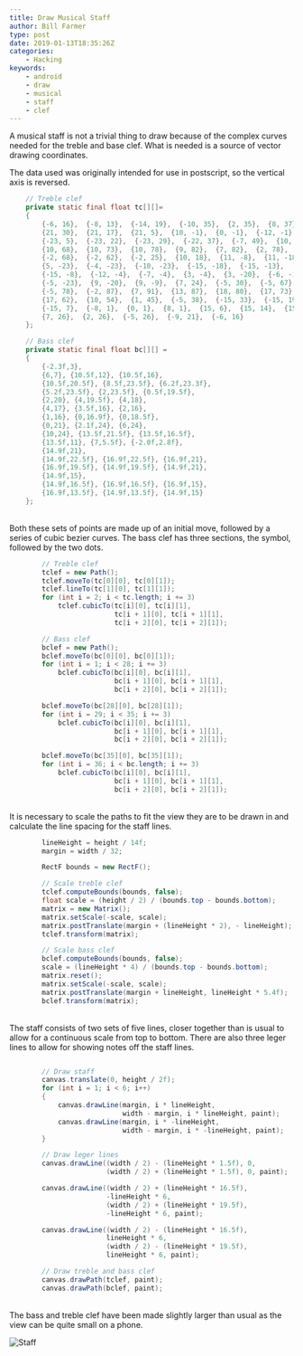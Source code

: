 ```yaml
---
title: Draw Musical Staff
author: Bill Farmer
type: post
date: 2019-01-13T18:35:26Z
categories:
    - Hacking
keywords:
    - android
    - draw
    - musical
    - staff
    - clef
---
```


A musical staff is not a trivial thing to draw because of the complex
curves needed for the treble and base clef. What is needed is a source
of vector drawing coordinates.

The data used was originally intended for use in postscript, so the
vertical axis is reversed.

```java
    // Treble clef
    private static final float tc[][]=
    {
        {-6, 16},  {-8, 13},  {-14, 19},  {-10, 35},  {2, 35},  {8, 37},
        {21, 30},  {21, 17},  {21, 5},  {10, -1},  {0, -1},  {-12, -1},
        {-23, 5},  {-23, 22},  {-23, 29},  {-22, 37},  {-7, 49},  {10, 61},
        {10, 68},  {10, 73},  {10, 78},  {9, 82},  {7, 82},  {2, 78},
        {-2, 68},  {-2, 62},  {-2, 25},  {10, 18},  {11, -8},  {11, -18},
        {5, -23},  {-4, -23},  {-10, -23},  {-15, -18},  {-15, -13},
        {-15, -8},  {-12, -4},  {-7, -4},  {3, -4},  {3, -20},  {-6, -17},
        {-5, -23},  {9, -20},  {9, -9},  {7, 24},  {-5, 30},  {-5, 67},
        {-5, 78},  {-2, 87},  {7, 91},  {13, 87},  {18, 80},  {17, 73},
        {17, 62},  {10, 54},  {1, 45},  {-5, 38},  {-15, 33},  {-15, 19},
        {-15, 7},  {-8, 1},  {0, 1},  {8, 1},  {15, 6},  {15, 14},  {15, 23},
        {7, 26},  {2, 26},  {-5, 26},  {-9, 21},  {-6, 16}
    };

    // Bass clef
    private static final float bc[][] =
    {
        {-2.3f,3},
        {6,7}, {10.5f,12}, {10.5f,16},
        {10.5f,20.5f}, {8.5f,23.5f}, {6.2f,23.3f},
        {5.2f,23.5f}, {2,23.5f}, {0.5f,19.5f},
        {2,20}, {4,19.5f}, {4,18},
        {4,17}, {3.5f,16}, {2,16},
        {1,16}, {0,16.9f}, {0,18.5f},
        {0,21}, {2.1f,24}, {6,24},
        {10,24}, {13.5f,21.5f}, {13.5f,16.5f},
        {13.5f,11}, {7,5.5f}, {-2.0f,2.8f},
        {14.9f,21},
        {14.9f,22.5f}, {16.9f,22.5f}, {16.9f,21},
        {16.9f,19.5f}, {14.9f,19.5f}, {14.9f,21},
        {14.9f,15},
        {14.9f,16.5f}, {16.9f,16.5f}, {16.9f,15},
        {16.9f,13.5f}, {14.9f,13.5f}, {14.9f,15}
    };
```
<br>
Both these sets of points are made up of an initial move, followed by
a series of cubic bezier curves. The bass clef has three sections, the
symbol, followed by the two dots.

```java
        // Treble clef
        tclef = new Path();
        tclef.moveTo(tc[0][0], tc[0][1]);
        tclef.lineTo(tc[1][0], tc[1][1]);
        for (int i = 2; i < tc.length; i += 3)
            tclef.cubicTo(tc[i][0], tc[i][1],
                          tc[i + 1][0], tc[i + 1][1],
                          tc[i + 2][0], tc[i + 2][1]);

        // Bass clef
        bclef = new Path();
        bclef.moveTo(bc[0][0], bc[0][1]);
        for (int i = 1; i < 28; i += 3)
            bclef.cubicTo(bc[i][0], bc[i][1],
                          bc[i + 1][0], bc[i + 1][1],
                          bc[i + 2][0], bc[i + 2][1]);

        bclef.moveTo(bc[28][0], bc[28][1]);
        for (int i = 29; i < 35; i += 3)
            bclef.cubicTo(bc[i][0], bc[i][1],
                          bc[i + 1][0], bc[i + 1][1],
                          bc[i + 2][0], bc[i + 2][1]);

        bclef.moveTo(bc[35][0], bc[35][1]);
        for (int i = 36; i < bc.length; i += 3)
            bclef.cubicTo(bc[i][0], bc[i][1],
                          bc[i + 1][0], bc[i + 1][1],
                          bc[i + 2][0], bc[i + 2][1]);
```
<br>
It is necessary to scale the paths to fit the view they are to be
drawn in and calculate the line spacing for the staff lines.

```java
        lineHeight = height / 14f;
        margin = width / 32;

        RectF bounds = new RectF();

        // Scale treble clef
        tclef.computeBounds(bounds, false);
        float scale = (height / 2) / (bounds.top - bounds.bottom);
        matrix = new Matrix();
        matrix.setScale(-scale, scale);
        matrix.postTranslate(margin + (lineHeight * 2), - lineHeight);
        tclef.transform(matrix);

        // Scale bass clef
        bclef.computeBounds(bounds, false);
        scale = (lineHeight * 4) / (bounds.top - bounds.bottom);
        matrix.reset();
        matrix.setScale(-scale, scale);
        matrix.postTranslate(margin + lineHeight, lineHeight * 5.4f);
        bclef.transform(matrix);
```
<br>
The staff consists of two sets of five lines, closer together than is
usual to allow for a continuous scale from top to bottom. There are
also three leger lines to allow for showing notes off the staff lines.
  
```java

        // Draw staff
        canvas.translate(0, height / 2f);
        for (int i = 1; i < 6; i++)
        {
            canvas.drawLine(margin, i * lineHeight,
                            width - margin, i * lineHeight, paint);
            canvas.drawLine(margin, i * -lineHeight,
                            width - margin, i * -lineHeight, paint);
        }

        // Draw leger lines
        canvas.drawLine((width / 2) - (lineHeight * 1.5f), 0,
                        (width / 2) + (lineHeight * 1.5f), 0, paint);

        canvas.drawLine((width / 2) + (lineHeight * 16.5f),
                        -lineHeight * 6,
                        (width / 2) + (lineHeight * 19.5f),
                        -lineHeight * 6, paint);

        canvas.drawLine((width / 2) - (lineHeight * 16.5f),
                        lineHeight * 6,
                        (width / 2) - (lineHeight * 19.5f),
                        lineHeight * 6, paint);

        // Draw treble and bass clef
        canvas.drawPath(tclef, paint);
        canvas.drawPath(bclef, paint);
```
<br>
The bass and treble clef have been made slightly larger than usual as
the view can be quite small on a phone.

![Staff][1]

 [1]: images/2019/01/staff.png
